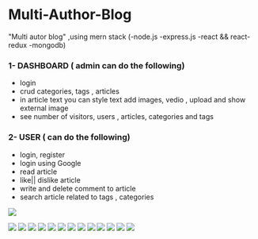# Multi-Author-Blog

"Multi autor blog" ,using mern stack (-node.js -express.js -react && react-redux -mongodb)

### 1- DASHBOARD ( admin can do the following)
- login
- crud categories, tags , articles
- in article text you can style text add images, vedio , upload and show external image
- see number of visitors, users , articles, categories and tags

### 2- USER ( can do the following)

- login, register
- login using Google
- read article
- like|| dislike article
- write and delete comment to article
- search article related to tags , categories

![](blog-imgs/p1.jpg)

![](blog-imgs/p2.png)
![](blog-imgs/p3.png)
![](blog-imgs/p4.png)
![](blog-imgs/p5.png)
![](blog-imgs/p6.png)
![](blog-imgs/p7.png)
![](blog-imgs/p8.png)
![](blog-imgs/p9.png)
![](blog-imgs/p10.png)
![](blog-imgs/p11.png)
![](blog-imgs/p12.png)
![](blog-imgs/p13.png)
![](blog-imgs/p14.png)

